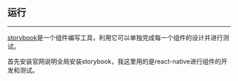 ## 运行

---

[storybook](https://storybook.js.org/)是一个组件编写工具，利用它可以单独完成每一个组件的设计并进行测试。

首先安装官网说明全局安装storybook，我这里用的是react-native进行组件的开发和测试。
